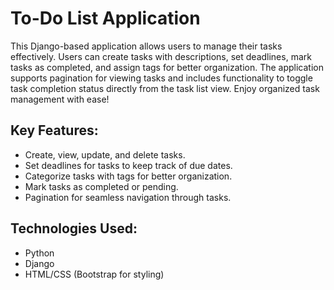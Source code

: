 # To-Do List Application
This Django-based application allows users to manage their tasks effectively. Users can create tasks with descriptions, set deadlines, mark tasks as completed, and assign tags for better organization. The application supports pagination for viewing tasks and includes functionality to toggle task completion status directly from the task list view. Enjoy organized task management with ease!

## Key Features:
+	Create, view, update, and delete tasks.
+	Set deadlines for tasks to keep track of due dates.
+	Categorize tasks with tags for better organization.
+	Mark tasks as completed or pending.
+	Pagination for seamless navigation through tasks.
## Technologies Used:
+	Python
+	Django
+	HTML/CSS (Bootstrap for styling)
